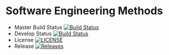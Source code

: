 # Software Engineering Methods

- Master Build Status [![Build Status](https://travis-ci.com/Scott-Darroch/sem.svg?branch=master)](https://travis-ci.org/Scott-Darroch/sem)
- Develop Status [![Build Status](https://travis-ci.com/Scott-Darroch/sem.svg?branch=develop)](https://travis-ci.org/Scott-Darroch/sem)
- License [![LICENSE](https://img.shields.io/github/license/<Scott-Darroch>/sem.svg?style=flat-square)](https://github.com/<Scott-Darroch>/sem/blob/master/LICENSE)
- Release [![Releases](https://img.shields.io/github/release/<Scott-Darroch>/sem/all.svg?style=flat-square)](https://github.com/<Scott-Darroch>/sem/releases)